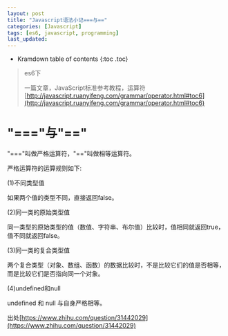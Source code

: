 ```yaml
---
layout: post
title: "Javascript语法小记===与=="
categories: [Javascript]
tags: [es6, javascript, programming]
last_updated:
---
```


* Kramdown table of contents
{:toc .toc}
> es6下
>
> 一篇文章，JavaScript标准参考教程，运算符[http://javascript.ruanyifeng.com/grammar/operator.html#toc6](http://javascript.ruanyifeng.com/grammar/operator.html#toc6)

# "==="与"=="

"==="叫做严格运算符，"=="叫做相等运算符。

严格运算符的运算规则如下:

(1)不同类型值

如果两个值的类型不同，直接返回false。

(2)同一类的原始类型值

同一类型的原始类型的值（数值、字符串、布尔值）比较时，值相同就返回true，值不同就返回false。

(3)同一类的复合类型值

两个复合类型（对象、数组、函数）的数据比较时，不是比较它们的值是否相等，而是比较它们是否指向同一个对象。

(4)undefined和null

undefined 和 null 与自身严格相等。

出处[https://www.zhihu.com/question/31442029](https://www.zhihu.com/question/31442029)